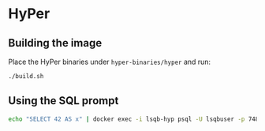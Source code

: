 # HyPer

## Building the image

Place the HyPer binaries under `hyper-binaries/hyper` and run:

```bash
./build.sh
```

## Using the SQL prompt

```bash
echo "SELECT 42 AS x" | docker exec -i lsqb-hyp psql -U lsqbuser -p 7484 -h localhost lsqb
```

